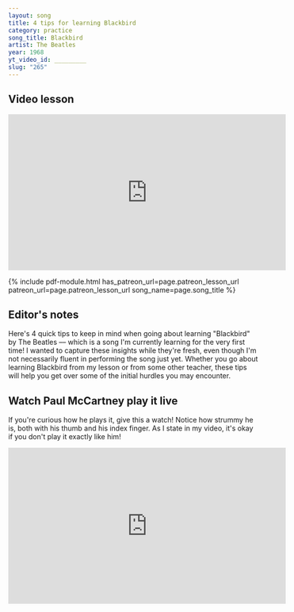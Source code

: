 ```yaml
---
layout: song
title: 4 tips for learning Blackbird
category: practice
song_title: Blackbird
artist: The Beatles
year: 1968
yt_video_id: _________
slug: "265"
---
```


<!-- patreon_lesson_available: true
patreon_lesson_url: https://www.patreon.com/posts/31322903 -->




## Video lesson

<iframe width="560" height="315" src="https://www.youtube.com/embed/BwnL0t87I3Y?showinfo=0" frameborder="0" allowfullscreen></iframe>

<!-- Coming soon... -->

{% include pdf-module.html has_patreon_url=page.patreon_lesson_url patreon_url=page.patreon_lesson_url song_name=page.song_title %}

## Editor's notes

Here's 4 quick tips to keep in mind when going about learning "Blackbird" by The Beatles –– which is a song I'm currently learning for the very first time! I wanted to capture these insights while they're fresh, even though I'm not necessarily fluent in performing the song just yet. Whether you go about learning Blackbird from my lesson or from some other teacher, these tips will help you get over some of the initial hurdles you may encounter.

## Watch Paul McCartney play it live

If you're curious how he plays it, give this a watch! Notice how strummy he is, both with his thumb and his index finger. As I state in my video, it's okay if you don't play it exactly like him!

<iframe width="560" height="315" src="https://www.youtube.com/embed/RDxfjUEBT9I" frameborder="0" allow="accelerometer; autoplay; encrypted-media; gyroscope; picture-in-picture" allowfullscreen></iframe>
